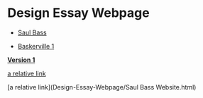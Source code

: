 # Design Essay Webpage

- [Saul Bass](https://scott-mccabe.github.io/designer_essay/Saul_Bass_Website.html)

- [Baskerville 1](https://scott-mccabe.github.io/john_baskerville/baskerville1.html)

**[Version 1](https://eleventhirty.github.io/john_baskerville/baskerville1.html)**  

[a relative link](Saul%20Bass%20Website.html)

[a relative link](Design-Essay-Webpage/Saul Bass Website.html)

      
